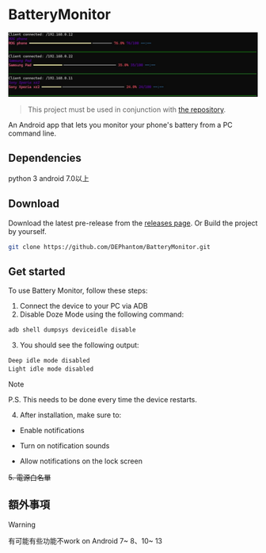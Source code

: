 # BatteryMonitor

![Logo](https://github.com/DEPhantom/BatteryMonitor/blob/main/img/cli-picture.jpg)

> This project must be used in conjunction with [the repository](https://github.com/DEPhantom/BatteryMonitorServer).

An Android app that lets you monitor your phone's battery from a PC command line.

## Dependencies 
python 3
android 7.0以上

## Download
Download the latest pre-release from the [releases page](https://github.com/DEPhantom/BatteryMonitor/releases/tag/Pre-release).
Or
Build the project by yourself.

```sh
git clone https://github.com/DEPhantom/BatteryMonitor.git
```

## Get started

To use Battery Monitor, follow these steps:

1. Connect the device to your PC via ADB
2. Disable Doze Mode using the following command:
```sh
adb shell dumpsys deviceidle disable
```
3. You should see the following output:
```sh
Deep idle mode disabled
Light idle mode disabled
```
> [!NOTE]  
> P.S. This needs to be done every time the device restarts.

4. After installation, make sure to:

* Enable notifications

* Turn on notification sounds

* Allow notifications on the lock screen

~~5. 電源白名單~~

## 額外事項

> [!WARNING]  
> 有可能有些功能不work on
> Android 7~ 8、10~ 13

